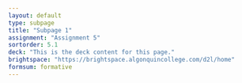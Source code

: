 ```yaml
---
layout: default
type: subpage
title: "Subpage 1"
assignment: "Assignment 5"
sortorder: 5.1
deck: "This is the deck content for this page."
brightspace: "https://brightspace.algonquincollege.com/d2l/home"
formsum: formative
---
```

